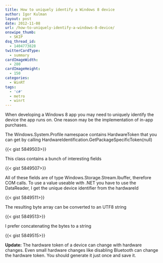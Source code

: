 ```yaml
---
title: How to uniquely identify a Windows 8 device
author: Igor Kulman
layout: post
date: 2012-11-08
url: /how-to-uniquely-identify-a-windows-8-device/
onswipe_thumb:
  - SKIP
dsq_thread_id:
  - 1404773828
twitterCardType:
  - summary
cardImageWidth:
  - 280
cardImageHeight:
  - 150
categories:
  - WinRT
tags:
  - 'c#'
  - metro
  - winrt
---
```

When developing a Windows 8 app you may need to uniquely identify the device the app runs on. One reason may be the implementation of in-app purchases.
  
The Windows.System.Profile namespace contains HardwareToken that you can get by calling HardwareIdentification.GetPackageSpecificToken(null)

{{< gist 5849503>}}

This class contains a bunch of interesting fields

{{< gist 5849507>}}

All of these fields are of type Windows.Storage.Stream.Ibuffer, therefore COM calls. To use a value useable with .NET you have to use the DataReader, I get the unique device identifier from the hardwareId

{{< gist 5849511>}}

The resulting byte array can be converted to an UTF8 string

{{< gist 5849513>}}

I prefer concatenating the bytes to a string

{{< gist 5849515>}}

**Update:** The hardware token of a device can change with hardware changes. Even small hardware changes like disabling Bluetooth can change the hardware token. You should generate it just once and save it.